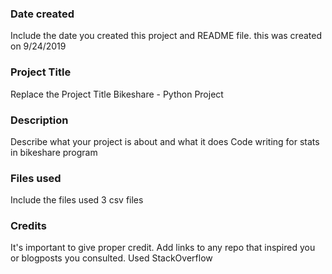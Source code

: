 ### Date created
Include the date you created this project and README file.
this was created on 9/24/2019

### Project Title
Replace the Project Title
Bikeshare - Python Project

### Description
Describe what your project is about and what it does
Code writing for stats in bikeshare program

### Files used
Include the files used
3 csv files

### Credits
It's important to give proper credit. Add links to any repo that inspired you or blogposts you consulted.
Used StackOverflow


